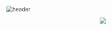 ![header](https://capsule-render.vercel.app/api?type=rounded&color=0:A9E2C5,100:1A9A91&section=header&height=175&text=%20안뇽~%20&animation=fadeIn&fontSize=50&fontColor=eeeeee&textBg=false&desc=Clickang's%20Git&decsSize=40&descAlign=55&descAlignY=68)

<center><img src="https://img.shields.io/badge/%27Lucky%27-006600?style=for-the-badge&logo=4chan&logoColor=black%22%3E"></center>


<!--
**clickang/clickang** is a ✨ _special_ ✨ repository because its `README.md` (this file) appears on your GitHub profile.

Here are some ideas to get you started:

- 🔭 I’m currently working on ...
- 🌱 I’m currently learning ...
- 👯 I’m looking to collaborate on ...
- 🤔 I’m looking for help with ...
- 💬 Ask me about ...
- 📫 How to reach me: ...
- 😄 Pronouns: ...
- ⚡ Fun fact: ...
-->

